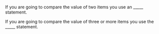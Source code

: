 If you are going to compare the value of two items you use an _____ statement.

If you are going to compare the value of three or more items you use the _____ statement.
